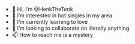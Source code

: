 - 👋 Hi, I’m @HenkTheTenk
- 👀 I’m interested in hot singles in my area
- 🌱 I’m currently learning to love
- 💞️ I’m looking to collaborate on literally anything
- 📫 How to reach me is a mystery

<!---
HenkTheTenk/HenkTheTenk is a ✨ special ✨ repository because its `README.md` (this file) appears on your GitHub profile.
You can click the Preview link to take a look at your changes.
--->

